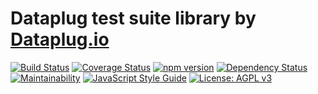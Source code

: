 # Dataplug test suite library by [Dataplug.io](https://dataplug.io)

[![Build Status](https://img.shields.io/travis/dataplug-io/dataplug-testsuite.svg)](https://travis-ci.org/dataplug-io/dataplug-testsuite)
[![Coverage Status](https://img.shields.io/coveralls/github/dataplug-io/dataplug-testsuite.svg)](https://coveralls.io/github/dataplug-io/dataplug-testsuite?branch=master)
[![npm version](https://badge.fury.io/js/%40dataplug%2Fdataplug-testsuite.svg)](https://badge.fury.io/js/%40dataplug%2Fdataplug-testsuite)
[![Dependency Status](https://img.shields.io/librariesio/github/dataplug-io/dataplug-testsuite.svg)](https://libraries.io/github/dataplug-io/dataplug-testsuite)
[![Maintainability](https://api.codeclimate.com/v1/badges/132db609f93f4d540ec8/maintainability)](https://codeclimate.com/github/dataplug-io/dataplug-testsuite/maintainability)
[![JavaScript Style Guide](https://img.shields.io/badge/code_style-standard-brightgreen.svg)](https://standardjs.com)
[![License: AGPL v3](https://img.shields.io/badge/License-AGPL%20v3-blue.svg)](https://www.gnu.org/licenses/agpl-3.0)
